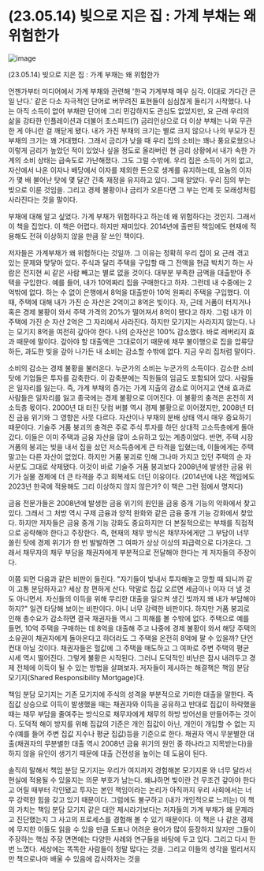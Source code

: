 # (23.05.14) 빚으로 지은 집 : 가계 부채는 왜 위험한가


![image](https://postfiles.pstatic.net/MjAyNTA0MDRfMjI5/MDAxNzQzNzc3MTIyMTQ4.Vo7gifatNnsRDqxB23DMbHAe_cW4v2dNbpcPerx-7QAg.jQTFCm11LqfsJMROTGHCXWx1UIjFOmNELIQUmYrLft8g.PNG/image.png?type=w773)

(23.05.14) 빚으로 지은 집 : 가계 부채는 왜 위험한가

언젠가부터 미디어에서 가계 부채와 관련해 '한국 가계부채 매우 심각. 이대로 가다간 큰일 난다.' 같은 다소 자극적인 단어로 버무려진 표현들이 심심찮게 들리기 시작했다. 나는 아직 소득이 없어 부채란 단어에 그리 민감하지도 관심도 없었지만, 요 근래 우리의 삶을 강타한 인플레이션과 더불어 초스피드(?) 금리인상으로 더 이상 부채는 나와 무관한 게 아니란 걸 깨닫게 됐다. 내가 가진 부채의 크기는 별로 크지 않으나 나의 부모가 진 부채의 크기는 꽤 거대했다. 그래서 금리가 낮을 때 우리 집의 소비는 꽤나 풍요로웠으나 이렇게 금리가 높았던 적이 있었나 싶을 정도로 올라버린 현 금리 상황에서 내가 속한 가계의 소비 상태는 급속도로 가난해졌다. 그도 그럴 수밖에. 우리 집은 소득이 거의 없고, 자산에서 나온 이자나 배당에서 이자를 제외한 돈으로 생계를 유지하는데, 요놈의 이자가 몇 배 불어난 탓에 몇 달간 긴축 재정을 유지하고 있다. 그때 알았다. 우리 집의 부는 빚으로 이룬 것임을. 그리고 경제 불황이나 금리가 오른다면 그 부는 언제 듯 모래성처럼 사라진다는 것을 말이다.

부채에 대해 알고 싶었다. 가계 부채가 위험하다고 하는데 왜 위험하다는 것인지. 그래서 이 책을 집었다. 이 책은 어렵다. 하지만 재미있다. 2014년에 출판된 책임에도 현재에 적용해도 전혀 이상하지 않을 만큼 잘 쓰인 책이다.

저자들은 가계부채가 왜 위험하다는 것일까. 그 이유는 정확히 우리 집이 요 근래 겪고 있는 문제와 맞닿아 있다. 주식과 달리 주택을 구입할 때 그 전액을 현금 박치기 하는 사람은 전지현 씨 같은 사람 빼고는 별로 없을 것이다. 대부분 부족한 금액을 대출받아 주택을 구입한다. 예를 들어, 내가 10억짜리 집을 구매한다고 하자. 그런데 내 수중에는 2억밖에 없다. 하는 수 없이 은행에서 8억을 대출받아 10억 원짜리 주택을 구입했다. 이때, 주택에 대해 내가 가진 순 자산은 2억이고 8억은 빚이다. 자, 근데 거품이 터지거나 혹은 경제 불황이 와서 주택 가격의 20%가 떨어져서 8억이 됐다고 하자. 그럼 내가 이 주택에 가진 순 자산 2억은 그 자리에서 사라진다. 하지만 모기지는 사라지지 않는다. 나는 모기지 8억을 여전히 갚아야 한다. 나의 순자산은 100% 감소했다. 바로 레버리지 효과 때문에 말이다. 갚아야 할 대출액은 그대로이기 때문에 채무 불이행으로 집을 압류당하든, 과도한 빚을 갚아 나가든 내 소비는 감소할 수밖에 없다. 지금 우리 집처럼 말이다.

소비의 감소는 경제 불황을 불러온다. 누군가의 소비는 누군가의 소득이다. 감소한 소비 탓에 기업들은 투자를 감축한다. 이 감축분에는 직원들의 임금도 포함되어 있다. 사람들은 일자리를 잃는다. 즉, 가계 부채의 증가는 가계 지출의 감소로 이어지고 연쇄 효과로 사람들은 일자리를 잃고 종국에는 경제 불황으로 이어진다. 이 불황의 충격은 온전히 저소득층 몫이다. 2000년 대 터진 닷컴 버블 역시 경제 불황으로 이어졌지만, 2008년 터진 금융 위기와 그 영향은 사뭇 다르다. 자산이나 부채의 분배 상태 역시 매우 중요하기 때문이다. 기술주 거품 붕괴의 충격은 주로 주식 투자를 하던 상대적 고소득층에게 돌아갔다. 이들은 이미 주택과 금융 자산을 많이 소유하고 있는 계층이었다. 반면, 주택 시장 거품의 붕괴는 빚을 내서 집을 샀던 저소득층에게 큰 타격을 입혔는데, 이들에게는 주택 말고는 다른 자산이 없었다. 하지만 거품 붕괴로 인해 그나마 가지고 있던 주택의 순 자사분도 그대로 삭제됐다. 이것이 바로 기술주 거품 붕괴보다 2008년에 발생한 금융 위기가 실물 경제에 더 큰 타격을 주고 회복세도 더딘 이유이다. (2014년에 나온 책임에도 2023년 한국에 적용해도 그리 이상하지 않지 않은가? 이 책은 그런 점에서 명저다)

금융 전문가들은 2008년에 발생한 금융 위기의 원인을 금웅 중개 기능의 악화에서 찾고 있다. 그래서 그 처방 역시 구제 금융과 양적 완화와 같은 금융 중개 기능 강화에서 찾았다. 하지만 저자들은 금융 중개 기능 강화도 중요하지만 더 본질적으로는 부채를 직접적으로 공략해야 한다고 주장한다. 즉, 현재의 채무 방식은 채무자에게만 그 부담이 너무 쏠린 탓에 경제 위기가 한 번 발발하면 그 여파가 상상 이상의 파급력으로 다가온다. 그래서 채무자의 채무 부담을 채권자에게 부분적으로 전달해야 한다는 게 저자들의 주장이다.

이쯤 되면 다음과 같은 비판이 들린다. "자기들이 빚내서 투자해놓고 망할 때 되니까 같이 고통 분담하자고? 세상 참 편하게 산다. 막말로 집값 오르면 세금이나 이자 더 낼 것도 아니면서. 자신들의 이득을 위해 무리한 대출을 일으켜 생긴 빚까지 왜 내가 부담해야 하지?" 일견 타당해 보이는 비판이다. 아니 너무 강력한 비판이다. 하지만 거품 붕괴로 인해 총수요가 감소하면 결국 채권자들 역시 그 피해를 볼 수밖에 없다. 주택으로 예를 들면, 10억 주택을 구매하는 데 8억을 대출해 주고 나중에 경제 불황이 와서 해당 주택의 소유권이 채권자에게 돌아온다고 하더라도 그 주택을 온전히 8억에 팔 수 있을까? 단언컨대 아닐 것이다. 채권자들은 헐값에 그 주택을 매도하고 그 여파로 주변 주택의 평균 시세 역시 떨어진다. 그렇게 불황은 시작된다. 그러니 도덕적인 비난은 잠시 내려두고 경제 전체에 이득이 될 수 있는 방법을 살펴보자. 저자들이 제시하는 해결책은 책임 분담 모기지(Shared Responsibility Mortgage)다.

책임 분담 모기지는 기존 모기지에 주식의 성격을 부분적으로 가미한 대출을 말한다. 즉 집값 상승으로 이득이 발생했을 때는 채권자와 이득을 공유하고 반대로 집값이 하락했을 때는 채무 부담을 줄여주는 방식으로 채무자에게 채무의 하방 방어선을 만들어주는 것이다. 도덕적 해이 방지를 위해 집값의 기준은 개인 집값이 아닌, 개인이 개입할 수 없는 지수(예를 들어 주변 집값 지수나 평균 집값)등을 기준으로 한다. 채권자 역시 무분별한 대출(채권자의 무분별한 대출 역시 2008년 금융 위기의 원인 중 하나라고 지목받는다)을 하지 않을 유인이 생기기 때문에 대출 건전성을 높이는 데 도움이 된다.

솔직히 말해서 책임 분담 모기지는 우리가 여지까지 경험해본 모기지론 와 너무 달라서 현실에 적용될 수 있을지는 의문 부호가 남는다. 왜냐하면 빚이란 건 무조건 갚아야 한다고 어릴 때부터 각인됐고 투자는 본인 책임이라는 논리가 아직까지 우리 사회에서는 너무 강력한 힘을 갖고 있기 때문이다. 그럼에도 불구하고 (내가 개인적으로 느끼는) 이 책의 가치는 책임 분담 모기지 같은 대안 제시라기보다는 저자들의 가계 부채가 왜 문제라고 진단했는지 그 사고의 프로세스를 경험해 볼 수 있기 때문이다. 이 책은 나 같은 경제에 무지한 이들도 읽을 수 있을 만큼 도표나 어려운 용어가 많이 등장하지 않지만 그들이 주장하는 핵심 주장 면면에는 다양한 사례와 연구들을 바탕에 두고 있다. 그리고 다시 한번 느꼈다. 세상에는 똑똑한 사람들이 정말 많다는 것을. 그리고 이들의 생각을 멀리서지만 책으로나마 배울 수 있음에 감사하자는 것을


